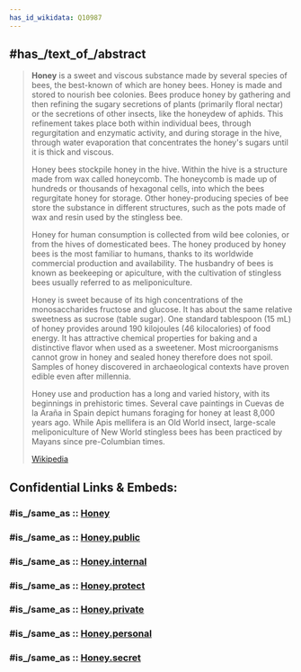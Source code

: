 ```yaml
---
has_id_wikidata: Q10987
---
```



## #has_/text_of_/abstract 

> **Honey** is a sweet and viscous substance made by several species of bees, the best-known of which are honey bees. Honey is made and stored to nourish bee colonies. Bees produce honey by gathering and then refining the sugary secretions of plants (primarily floral nectar) or the secretions of other insects, like the honeydew of aphids. This refinement takes place both within individual bees, through regurgitation and enzymatic activity, and during storage in the hive, through water evaporation that concentrates the honey's sugars until it is thick and viscous.
>
> Honey bees stockpile honey in the hive. Within the hive is a structure made from wax called honeycomb. The honeycomb is made up of hundreds or thousands of hexagonal cells, into which the bees regurgitate honey for storage. Other honey-producing species of bee store the substance in different structures, such as the pots made of wax and resin used by the stingless bee.
>
> Honey for human consumption is collected from wild bee colonies, or from the hives of domesticated bees. The honey produced by honey bees is the most familiar to humans, thanks to its worldwide commercial production and availability. The husbandry of bees is known as beekeeping or apiculture, with the cultivation of stingless bees usually referred to as meliponiculture.
>
> Honey is sweet because of its high concentrations of the monosaccharides fructose and glucose. It has about the same relative sweetness as sucrose (table sugar). One standard tablespoon (15 mL) of honey provides around 190 kilojoules (46 kilocalories) of food energy. It has attractive chemical properties for baking and a distinctive flavor when used as a sweetener. Most microorganisms cannot grow in honey and sealed honey therefore does not spoil. Samples of honey discovered in archaeological contexts have proven edible even after millennia.
>
> 
>
> Honey use and production has a long and varied history, with its beginnings in prehistoric times. Several cave paintings in Cuevas de la Araña in Spain depict humans foraging for honey at least 8,000 years ago. While Apis mellifera is an Old World insect, large-scale meliponiculture of New World stingless bees has been practiced by Mayans since pre-Columbian times.
>
> [Wikipedia](https://en.wikipedia.org/wiki/Honey) 


## Confidential Links & Embeds: 

### #is_/same_as :: [Honey](/_Standards/Society/Economics/Home_Economics/Cooking/Food/Candy/Honey.md) 

### #is_/same_as :: [Honey.public](/_public/Society/Economics/Home_Economics/Cooking/Food/Candy/Honey.public.md) 

### #is_/same_as :: [Honey.internal](/_internal/Society/Economics/Home_Economics/Cooking/Food/Candy/Honey.internal.md) 

### #is_/same_as :: [Honey.protect](/_protect/Society/Economics/Home_Economics/Cooking/Food/Candy/Honey.protect.md) 

### #is_/same_as :: [Honey.private](/_private/Society/Economics/Home_Economics/Cooking/Food/Candy/Honey.private.md) 

### #is_/same_as :: [Honey.personal](/_personal/Society/Economics/Home_Economics/Cooking/Food/Candy/Honey.personal.md) 

### #is_/same_as :: [Honey.secret](/_secret/Society/Economics/Home_Economics/Cooking/Food/Candy/Honey.secret.md)

